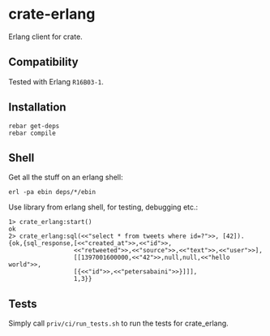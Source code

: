 crate-erlang
============

Erlang client for crate.

Compatibility
-------------

Tested with Erlang ``R16B03-1``.

Installation
------------

```
rebar get-deps
rebar compile
```

Shell
-----

Get all the stuff on an erlang shell:

```
erl -pa ebin deps/*/ebin
```

Use library from erlang shell, for testing, debugging etc.:

```
1> crate_erlang:start()
ok
2> crate_erlang:sql(<<"select * from tweets where id=?">>, [42]).
{ok,{sql_response,[<<"created_at">>,<<"id">>,
                  <<"retweeted">>,<<"source">>,<<"text">>,<<"user">>],
                  [[1397001600000,<<"42">>,null,null,<<"hello world">>,
                  [{<<"id">>,<<"petersabaini">>}]]],
                  1,3}}
```

Tests
-----

Simply call ```priv/ci/run_tests.sh``` to run the tests for crate_erlang.
